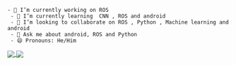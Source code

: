     - 🔭 I’m currently working on ROS
     - 🌱 I’m currently learning  CNN , ROS and android
     - 👯 I’m looking to collaborate on ROS , Python , Machine learning and android
     - 💬 Ask me about android, ROS and Python 
     - 😄 Pronouns: He/Him
     
<a href="https://github.com/anuraghazra/github-readme-stats">
  <img align="center" src="https://github-readme-stats.vercel.app/api?username=Nageshbansal&show_icons=true&theme=dark&hide_title=True&hide_rank=True" />
</a>
<a href="https://github.com/anuraghazra/github-readme-stats">
  <img align="center" src="https://github-readme-stats.vercel.app/api/top-langs/?username=Nageshbansal&layout=compact&theme=dark&count=10&hide_title=True" />
</a>
<!-- <div class="flex" style="display:flex;flex-direction:row">
 <div class="flex-child"> -->
     
 
       
  <!--
  </div>
   <div class="flex-child">
      <img src="https://media.giphy.com/media/M9gbBd9nbDrOTu1Mqx/giphy.gif"  height="300px" width="300px"/>
   </div>
 </div>
 -->
   

